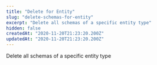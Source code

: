 ```yaml
---
title: "Delete for Entity"
slug: "delete-schemas-for-entity"
excerpt: "Delete all schemas of a specific entity type"
hidden: false
createdAt: "2020-11-20T21:23:20.200Z"
updatedAt: "2020-11-20T21:23:20.200Z"
---
```

Delete all schemas of a specific entity type